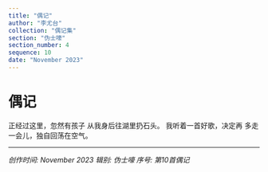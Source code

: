 ```yaml
---
title: "偶记"
author: "李尤台"
collection: "偶记集"
section: "伪士嚎"
section_number: 4
sequence: 10
date: "November 2023"
---
```


# 偶记

正经过这里，忽然有孩子
从我身后往湖里扔石头。
我听着一首好歌，决定再
多走一会儿，独自回荡在空气。

---
*创作时间: November 2023*
*辑别: 伪士嚎*
*序号: 第10首偶记*
